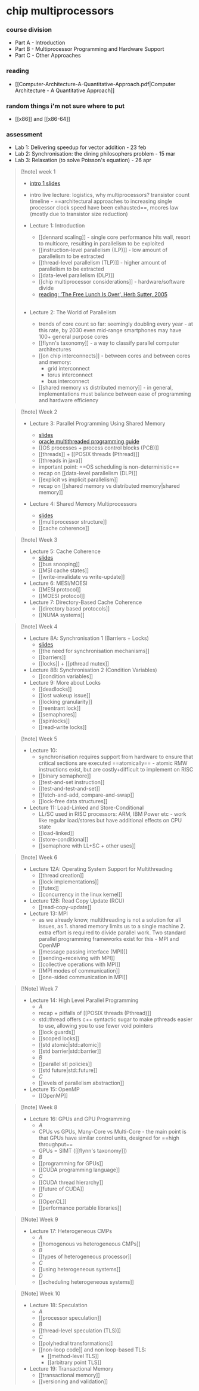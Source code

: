 # chip multiprocessors

### course division
- Part A - Introduction 
- Part B - Multiprocessor Programming and Hardware Support
- Part C - Other Approaches
### reading
- [[Computer-Architecture-A-Quantitative-Approach.pdf|Computer Architecture - A Quantitative Approach]]

### random things i'm not sure where to put
- [[x86]] and [[x86-64]]
### assessment
- Lab 1: Delivering speedup for vector addition - 23 feb
- Lab 2: Synchronisation: the dining philosophers problem - 15 mar
- Lab 3: Relaxation (to solve Poisson's equation) - 26 apr

> [!note] week 1
> - [intro 1 slides](https://olivierpierre.github.io/comp35112/lectures/01a-introduction-1/#1)
> - intro live lecture: logistics, why multiprocessors? transistor count timeline - ==architectural approaches to increasing single processor clock speed have been exhausted==, moores law (mostly due to transistor size reduction)
>   <br>
>   
> - Lecture 1: Introduction
> 	- [[dennard scaling]] - single core performance hits wall, resort to multicore, resulting in parallelism to be exploited
> 	- [[instruction-level parallelism (ILP)]] - low amount of parallelism to be extracted
> 	- [[thread-level parallelism (TLP)]] - higher amount of parallelism to be extracted
> 	- [[data-level parallelism (DLP)]]
> 	- [[chip multiprocessor considerations]] - hardware/software divide
> 	- [reading: 'The Free Lunch Is Over', Herb Sutter, 2005](http://www.gotw.ca/publications/concurrency-ddj.htm)
> 
>   <br>
> - Lecture 2: The World of Parallelism
> 	- trends of core count so far: seemingly doubling every year - at this rate, by 2030 even mid-range smartphones may have 100+ general purpose cores
> 	- [[flynn's taxonomy]] - a way to classify parallel computer architectures
> 	- [[on chip interconnects]] - between cores and between cores and memory:
> 		- grid interconnect
> 		- torus interconnect
> 		- bus interconnect
> 	- [[shared memory vs distributed memory]] - in general, implementations must balance between ease of programming and hardware efficiency

> [!note] Week 2
> - Lecture 3: Parallel Programming Using Shared Memory
> 	- [slides](https://olivierpierre.github.io/comp35112/lectures/03-shared-memory-programming/#1)
> 	- [oracle multithreaded programming guide](https://docs.oracle.com/cd/E53394_01/pdf/E54803.pdf)
> 	- [[OS processes + process control blocks (PCB)]]
> 	- [[threads]] + [[POSIX threads (Pthread)]]
> 	- [[threads in java]]
> 	- important point: ==OS scheduling is non-deterministic==
> 	- recap on [[data-level parallelism (DLP)]]
> 	- [[explicit vs implicit parallelism]]
> 	- recap on [[shared memory vs distributed memory|shared memory]]
> 
> - Lecture 4: Shared Memory Multiprocessors
> 	- [slides](https://olivierpierre.github.io/comp35112/lectures/04-shared-memory-multiprocessors/#1)
> 	- [[multiprocessor structure]]
> 	- [[cache coherence]]

> [!note] Week 3
> - Lecture 5: Cache Coherence
> 	- [slides](https://olivierpierre.github.io/comp35112/lectures/05-cache-coherence/)
> 	- [[bus snooping]]
> 	- [[MSI cache states]]
> 	- [[write-invalidate vs write-update]]
> - Lecture 6: MESI/MOESI
> 	- [[MESI protocol]]
> 	- [[MOESI protocol]]
> - Lecture 7: Directory-Based Cache Coherence
> 	- [[directory based protocols]]
> 	- [[NUMA systems]]

> [!note] Week 4
> - Lecture 8A: Synchronisation 1 (Barriers + Locks)
> 	- [slides](https://olivierpierre.github.io/comp35112/lectures/08a-locks-barriers/#1)
> 	- [[the need for synchronisation mechanisms]]
> 	- [[barriers]]
> 	- [[locks]] + [[pthread mutex]]
> - Lecture 8B: Synchronisation 2 (Condition Variables)
> 	- [[condition variables]]
> - Lecture 9: More about Locks
> 	- [[deadlocks]]
> 	- [[lost wakeup issue]]
> 	- [[locking granularity]]
> 	- [[reentrant lock]]
> 	- [[semaphores]]
> 	- [[spinlocks]]
> 	- [[read-write locks]]

> [!note] Week 5
> - Lecture 10:
> 	- synchronisation requires support from hardware to ensure that critical sections are executed ==atomically== - atomic RMW instructions exist, but are costly+difficult to implement on RISC
> 	- [[binary semaphore]]
> 	- [[test-and-set instruction]]
> 	- [[test-and-test-and-set]]
> 	- [[fetch-and-add, compare-and-swap]]
> 	- [[lock-free data structures]]
> - Lecture 11: Load-Linked and Store-Conditional
> 	- LL/SC used in RISC processors: ARM, IBM Power etc - work like regular load/stores but have additional effects on CPU state
> 	- [[load-linked]]
> 	- [[store-conditional]]
> 	- [[semaphore with LL+SC + other uses]]

> [!note] Week 6
> - Lecture 12A: Operating System Support for Multithreading
> 	- [[thread creation]]
> 	- [[lock implementations]]
> 	- [[futex]]
> 	- [[concurrency in the linux kernel]]
> - Lecture 12B: Read Copy Update (RCU)
> 	- [[read-copy-update]]
> - Lecture 13: MPI
> 	- as we already know, multithreading is not a solution for all issues, as 1. shared memory limits us to a single machine 2. extra effort is required to divide parallel work. Two standard parallel programming frameworks exist for this - MPI and OpenMP
> 	- [[message passing interface (MPI)]]
> 	- [[sending+receiving with MPI]]
> 	- [[collective operations with MPI]]
> 	- [[MPI modes of communication]]
> 	- [[one-sided communication in MPI]]

> [!Note] Week 7
> - Lecture 14: High Level Parallel Programming
> 	- *A*
> 	- recap + pitfalls of [[POSIX threads (Pthread)]]
> 	- std::thread offers c++ syntactic sugar to make pthreads easier to use, allowing you to use fewer void pointers
> 	- [[lock guards]]
> 	- [[scoped locks]]
> 	- [[std atomic|std::atomic]]
> 	- [[std barrier|std::barrier]]
> 	- *B*
> 	- [[parallel stl policies]]
> 	- [[std future|std::future]]
> 	- *C*
> 	- [[levels of parallelism abstraction]]
> - Lecture 15: OpenMP
> 	- [[OpenMP]]
> 

> [!note] Week 8
> - Lecture 16: GPUs and GPU Programming
> 	- *A*
> 	- CPUs vs GPUs, Many-Core vs Multi-Core - the main point is that GPUs have similar control units, designed for ==high throughput==
> 	- GPUs = SIMT ([[flynn's taxonomy]])
> 	- *B*
> 	- [[programming for GPUs]]
> 	- [[CUDA programming language]]
> 	- *C*
> 	- [[CUDA thread hierarchy]]
> 	- [[future of CUDA]]
> 	- *D*
> 	- [[OpenCL]]
> 	- [[performance portable libraries]]

> [!Note] Week 9
> - Lecture 17: Heterogeneous CMPs 
> 	- *A*
> 	- [[homogenous vs heterogeneous CMPs]]
> 	- *B*
> 	- [[types of heterogeneous processor]]
> 	- *C*
> 	- [[using heterogeneous systems]]
> 	- *D*
> 	- [[scheduling heterogeneous systems]]

> [!Note] Week 10
> - Lecture 18: Speculation
> 	- *A*
> 	- [[processor speculation]]
> 	- *B*
> 	- [[thread-level speculation (TLS)]]
> 	- *C*
> 	- [[polyhedral transformations]]
> 	- [[non-loop code]] and non loop-based TLS:
> 		- [[method-level TLS]]
> 		- [[arbitrary point TLS]]
> - Lecture 19: Transactional Memory
> 	- [[transactional memory]]
> 	- [[versioning and validation]]